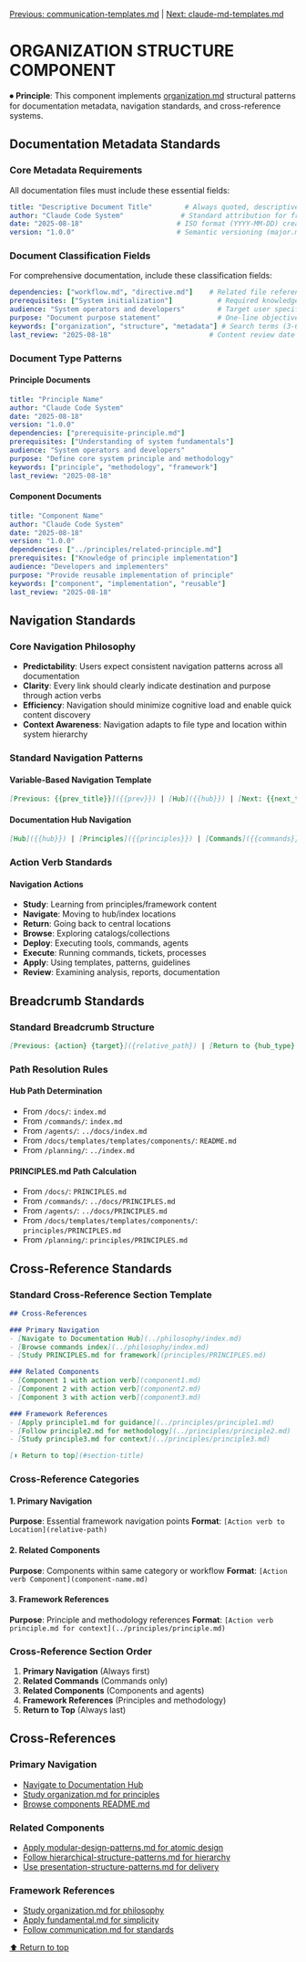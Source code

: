 
[Previous: communication-templates.md](communication-templates.md) | [Next: claude-md-templates.md](claude-md-templates.md)

# ORGANIZATION STRUCTURE COMPONENT

⏺ **Principle**: This component implements [organization.md](../../principles/organization.md) structural patterns for documentation metadata, navigation standards, and cross-reference systems.

## Documentation Metadata Standards

### Core Metadata Requirements

All documentation files must include these essential fields:

```yaml
title: "Descriptive Document Title"        # Always quoted, descriptive format
author: "Claude Code System"              # Standard attribution for framework files
date: "2025-08-18"                       # ISO format (YYYY-MM-DD) creation/revision date
version: "1.0.0"                         # Semantic versioning (major.minor.patch)
```

### Document Classification Fields

For comprehensive documentation, include these classification fields:

```yaml
dependencies: ["workflow.md", "directive.md"]    # Related file references
prerequisites: ["System initialization"]           # Required knowledge array
audience: "System operators and developers"        # Target user specification
purpose: "Document purpose statement"              # One-line objective description
keywords: ["organization", "structure", "metadata"] # Search terms (3-6 relevant)
last_review: "2025-08-18"                        # Content review date (ISO format)
```

### Document Type Patterns

#### Principle Documents
```yaml
title: "Principle Name"
author: "Claude Code System"
date: "2025-08-18"
version: "1.0.0"
dependencies: ["prerequisite-principle.md"]
prerequisites: ["Understanding of system fundamentals"]
audience: "System operators and developers"
purpose: "Define core system principle and methodology"
keywords: ["principle", "methodology", "framework"]
last_review: "2025-08-18"
```

#### Component Documents
```yaml
title: "Component Name"
author: "Claude Code System"
date: "2025-08-18"
version: "1.0.0"
dependencies: ["../principles/related-principle.md"]
prerequisites: ["Knowledge of principle implementation"]
audience: "Developers and implementers"
purpose: "Provide reusable implementation of principle"
keywords: ["component", "implementation", "reusable"]
last_review: "2025-08-18"
```

## Navigation Standards

### Core Navigation Philosophy
- **Predictability**: Users expect consistent navigation patterns across all documentation
- **Clarity**: Every link should clearly indicate destination and purpose through action verbs
- **Efficiency**: Navigation should minimize cognitive load and enable quick content discovery
- **Context Awareness**: Navigation adapts to file type and location within system hierarchy

### Standard Navigation Patterns

#### Variable-Based Navigation Template
```markdown
[Previous: {{prev_title}}]({{prev}}) | [Hub]({{hub}}) | [Next: {{next_title}}]({{next}})
```

#### Documentation Hub Navigation
```markdown
[Hub]({{hub}}) | [Principles]({{principles}}) | [Commands]({{commands}})
```

### Action Verb Standards

#### Navigation Actions
- **Study**: Learning from principles/framework content
- **Navigate**: Moving to hub/index locations  
- **Return**: Going back to central locations
- **Browse**: Exploring catalogs/collections
- **Deploy**: Executing tools, commands, agents
- **Execute**: Running commands, tickets, processes
- **Apply**: Using templates, patterns, guidelines
- **Review**: Examining analysis, reports, documentation

## Breadcrumb Standards

### Standard Breadcrumb Structure

```markdown
[Previous: {action} {target}]({relative_path}) | [Return to {hub_type} for navigation]({hub_path}) | [Study PRINCIPLES.md for framework]({principles_path}) | [Next: {action} {target}]({relative_path})
```

### Path Resolution Rules

#### Hub Path Determination
- From `/docs/`: `index.md`
- From `/commands/`: `index.md` 
- From `/agents/`: `../docs/index.md`
- From `/docs/templates/templates/components/`: `README.md`
- From `/planning/`: `../index.md`

#### PRINCIPLES.md Path Calculation
- From `/docs/`: `PRINCIPLES.md`
- From `/commands/`: `../docs/PRINCIPLES.md`
- From `/agents/`: `../docs/PRINCIPLES.md`
- From `/docs/templates/templates/components/`: `principles/PRINCIPLES.md`
- From `/planning/`: `principles/PRINCIPLES.md`

## Cross-Reference Standards

### Standard Cross-Reference Section Template

```markdown
## Cross-References

### Primary Navigation
- [Navigate to Documentation Hub](../philosophy/index.md)
- [Browse commands index](../philosophy/index.md)
- [Study PRINCIPLES.md for framework](principles/PRINCIPLES.md)

### Related Components
- [Component 1 with action verb](component1.md)
- [Component 2 with action verb](component2.md)
- [Component 3 with action verb](component3.md)

### Framework References
- [Apply principle1.md for guidance](../principles/principle1.md)
- [Follow principle2.md for methodology](../principles/principle2.md)
- [Study principle3.md for context](../principles/principle3.md)

[⬆ Return to top](#section-title)
```

### Cross-Reference Categories

#### 1. Primary Navigation
**Purpose**: Essential framework navigation points
**Format**: `[Action verb to Location](relative-path)`

#### 2. Related Components
**Purpose**: Components within same category or workflow
**Format**: `[Action verb Component](component-name.md)`

#### 3. Framework References
**Purpose**: Principle and methodology references
**Format**: `[Action verb principle.md for context](../principles/principle.md)`

### Cross-Reference Section Order

1. **Primary Navigation** (Always first)
2. **Related Commands** (Commands only)
3. **Related Components** (Components and agents)
4. **Framework References** (Principles and methodology)
5. **Return to Top** (Always last)

## Cross-References

### Primary Navigation
- [Navigate to Documentation Hub](../philosophy/index.md)
- [Study organization.md for principles](../../principles/organization.md)
- [Browse components README.md](README.md)

### Related Components
- [Apply modular-design-patterns.md for atomic design](modular-design-patterns.md)
- [Follow hierarchical-structure-patterns.md for hierarchy](hierarchical-structure-patterns.md)
- [Use presentation-structure-patterns.md for delivery](presentation-structure-patterns.md)

### Framework References
- [Study organization.md for philosophy](../../principles/organization.md)
- [Apply fundamental.md for simplicity](../../principles/fundamental.md)
- [Follow communication.md for standards](../../principles/communication.md)

[⬆ Return to top](#organization-structure-component)
